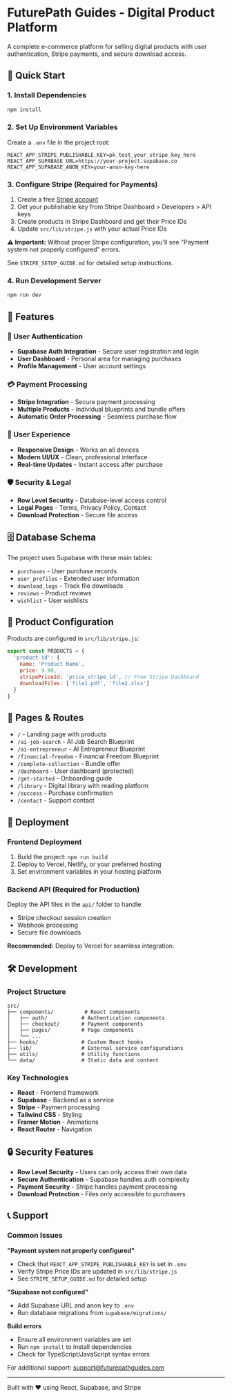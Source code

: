 # FuturePath Guides - Digital Product Platform

A complete e-commerce platform for selling digital products with user authentication, Stripe payments, and secure download access.

## 🚀 Quick Start

### 1. Install Dependencies
```bash
npm install
```

### 2. Set Up Environment Variables
Create a `.env` file in the project root:
```env
REACT_APP_STRIPE_PUBLISHABLE_KEY=pk_test_your_stripe_key_here
REACT_APP_SUPABASE_URL=https://your-project.supabase.co
REACT_APP_SUPABASE_ANON_KEY=your-anon-key-here
```

### 3. Configure Stripe (Required for Payments)
1. Create a free [Stripe account](https://stripe.com)
2. Get your publishable key from Stripe Dashboard > Developers > API keys
3. Create products in Stripe Dashboard and get their Price IDs
4. Update `src/lib/stripe.js` with your actual Price IDs

**⚠️ Important:** Without proper Stripe configuration, you'll see "Payment system not properly configured" errors.

See `STRIPE_SETUP_GUIDE.md` for detailed setup instructions.

### 4. Run Development Server
```bash
npm run dev
```

## 🔧 Features

### 🔐 User Authentication
- **Supabase Auth Integration** - Secure user registration and login
- **User Dashboard** - Personal area for managing purchases  
- **Profile Management** - User account settings

### 💳 Payment Processing  
- **Stripe Integration** - Secure payment processing
- **Multiple Products** - Individual blueprints and bundle offers
- **Automatic Order Processing** - Seamless purchase flow

### 📱 User Experience
- **Responsive Design** - Works on all devices
- **Modern UI/UX** - Clean, professional interface
- **Real-time Updates** - Instant access after purchase

### 🛡️ Security & Legal
- **Row Level Security** - Database-level access control
- **Legal Pages** - Terms, Privacy Policy, Contact
- **Download Protection** - Secure file access

## 🗄️ Database Schema

The project uses Supabase with these main tables:
- `purchases` - User purchase records
- `user_profiles` - Extended user information  
- `download_logs` - Track file downloads
- `reviews` - Product reviews
- `wishlist` - User wishlists

## 🎯 Product Configuration

Products are configured in `src/lib/stripe.js`:

```javascript
export const PRODUCTS = {
  'product-id': {
    name: 'Product Name',
    price: 9.99,
    stripePriceId: 'price_stripe_id', // From Stripe Dashboard
    downloadFiles: ['file1.pdf', 'file2.xlsx']
  }
}
```

## 📱 Pages & Routes

- `/` - Landing page with products
- `/ai-job-search` - AI Job Search Blueprint
- `/ai-entrepreneur` - AI Entrepreneur Blueprint  
- `/financial-freedom` - Financial Freedom Blueprint
- `/complete-collection` - Bundle offer
- `/dashboard` - User dashboard (protected)
- `/get-started` - Onboarding guide
- `/library` - Digital library with reading platform
- `/success` - Purchase confirmation
- `/contact` - Support contact

## 🚀 Deployment

### Frontend Deployment
1. Build the project: `npm run build`
2. Deploy to Vercel, Netlify, or your preferred hosting
3. Set environment variables in your hosting platform

### Backend API (Required for Production)
Deploy the API files in the `api/` folder to handle:
- Stripe checkout session creation
- Webhook processing  
- Secure file downloads

**Recommended:** Deploy to Vercel for seamless integration.

## 🛠️ Development

### Project Structure
```
src/
├── components/          # React components
│   ├── auth/           # Authentication components
│   ├── checkout/       # Payment components
│   ├── pages/          # Page components
│   └── ...
├── hooks/              # Custom React hooks
├── lib/                # External service configurations
├── utils/              # Utility functions
└── data/               # Static data and content
```

### Key Technologies
- **React** - Frontend framework
- **Supabase** - Backend as a service
- **Stripe** - Payment processing
- **Tailwind CSS** - Styling
- **Framer Motion** - Animations
- **React Router** - Navigation

## 🔒 Security Features

- **Row Level Security** - Users can only access their own data
- **Secure Authentication** - Supabase handles auth complexity  
- **Payment Security** - Stripe handles payment processing
- **Download Protection** - Files only accessible to purchasers

## 📞 Support

### Common Issues

**"Payment system not properly configured"**
- Check that `REACT_APP_STRIPE_PUBLISHABLE_KEY` is set in `.env`
- Verify Stripe Price IDs are updated in `src/lib/stripe.js`
- See `STRIPE_SETUP_GUIDE.md` for detailed setup

**"Supabase not configured"**
- Add Supabase URL and anon key to `.env`
- Run database migrations from `supabase/migrations/`

**Build errors**
- Ensure all environment variables are set
- Run `npm install` to install dependencies
- Check for TypeScript/JavaScript syntax errors

For additional support: support@futurepathguides.com

---

Built with ❤️ using React, Supabase, and Stripe